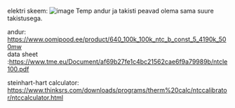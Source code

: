 elektri skeem:
![image](https://github.com/Haavi97/VHK_Telemeetria/assets/148767379/6d6961f5-119d-4986-91cf-a226dedf319e)
Temp andur ja takisti peavad olema sama suure takistusega.

andur:
https://www.oomipood.ee/product/640_100k_100k_ntc_b_const_5_4190k_500mw <br>
data sheet :https://www.tme.eu/Document/af69b27fe1c4bc21562cae6f9a79989b/ntcle100.pdf<br>

steinhart-hart calculator: https://www.thinksrs.com/downloads/programs/therm%20calc/ntccalibrator/ntccalculator.html
